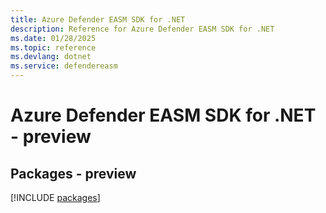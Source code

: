 ```yaml
---
title: Azure Defender EASM SDK for .NET
description: Reference for Azure Defender EASM SDK for .NET
ms.date: 01/28/2025
ms.topic: reference
ms.devlang: dotnet
ms.service: defendereasm
---
```

# Azure Defender EASM SDK for .NET - preview
## Packages - preview
[!INCLUDE [packages](defender-easm-index.md)]